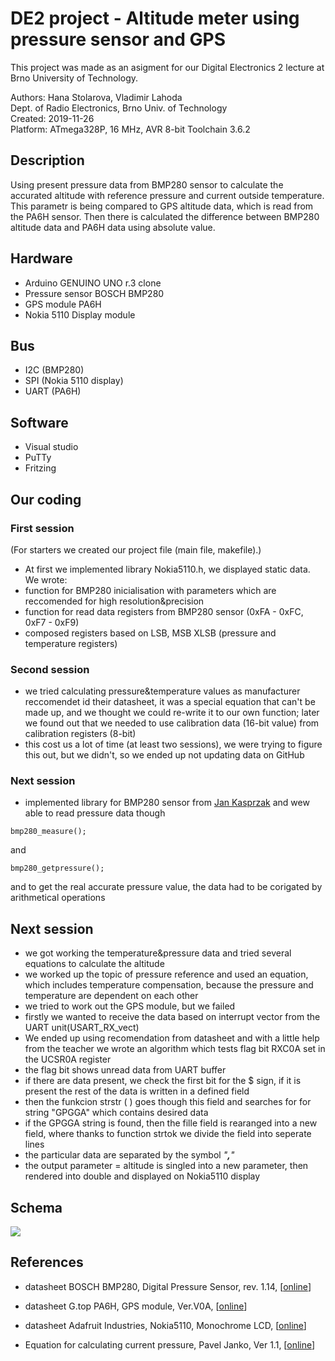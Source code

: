 # DE2 project - Altitude meter using pressure sensor and GPS

This project was made as an asigment for our Digital Electronics 2 lecture at Brno University of Technology.<br>

Authors:      Hana Stolarova,  Vladimir Lahoda<br>
                Dept. of Radio Electronics, Brno Univ. of Technology <br>
Created:     2019-11-26<br>
Platform:    ATmega328P, 16 MHz, AVR 8-bit Toolchain 3.6.2<br>
 



## Description
Using present pressure data from BMP280 sensor to calculate the accurated altitude 
      with reference pressure and current outside temperature.
      This parametr is being compared to GPS altitude data, which is read from the PA6H sensor.
      Then there is calculated the difference between BMP280 altitude data and PA6H data using absolute value. 


## Hardware

- Arduino GENUINO UNO r.3 clone
- Pressure sensor BOSCH BMP280
- GPS module PA6H
- Nokia 5110 Display module


## Bus 

- I2C (BMP280)
- SPI (Nokia 5110 display)
- UART (PA6H)

## Software

- Visual studio 
- PuTTy
- Fritzing

## Our coding

### First session

(For starters we created our project file (main file, makefile).)
- At first we implemented library Nokia5110.h, we displayed static data.
We wrote: 
- function for BMP280 inicialisation with parameters which are reccomended for high resolution&precision
- function for read data registers from BMP280 sensor (0xFA - 0xFC, 0xF7 - 0xF9)
- composed registers based on LSB, MSB XLSB (pressure and temperature registers)

### Second session

- we tried calculating pressure&temperature values as manufacturer reccomendet id their datasheet, it was a special equation that can't be made up, and we thought we could re-write it to our own function; later we found out that we needed to use calibration data (16-bit value) from calibration registers (8-bit)
- this cost us a lot of time (at least two sessions), we were trying to figure this out, but we didn't, so we ended up not updating data on GitHub

### Next session

- implemented library for BMP280 sensor from [Jan Kasprzak](https://github.com/Yenya/avr-bmp280) and wew able to read pressure data though 
``` 
bmp280_measure(); 
```
and 
```
bmp280_getpressure();
```
and to get the real accurate pressure value, the data had to be corigated by arithmetical operations


## Next session
- we got working the temperature&pressure data and tried several equations to calculate the altitude
- we worked up the topic of pressure reference and used an equation, which includes temperature compensation, because the pressure and temperature are dependent on each other
- we tried to work out the GPS module, but we failed
- firstly we wanted to receive the data based on interrupt vector from the UART unit(USART_RX_vect)
- We ended up using recomendation from datasheet and with a little help from the teacher we wrote an algorithm which tests flag bit RXC0A set in the UCSR0A register
- the flag bit shows unread data from UART buffer
- if there are data present, we check the first bit for the $ sign, if it is present the rest of the data is written in a defined field
- then the funkcion strstr ( ) goes though this field and searches for for string "GPGGA" which contains desired data
- if the GPGGA string is found, then the fille field is rearanged into a new field, where thanks to function strtok we divide the field into seperate lines
- the particular data are separated by the symbol *"**,**"*
- the output parameter = altitude is singled into a new parameter, then rendered into double and displayed on Nokia5110 display

## Schema

<img src="https://github.com/xstola02/Digital-electronics-2/blob/master/projects/Project-Altitude/schema.jpg">




## References
- datasheet BOSCH BMP280, Digital Pressure Sensor, rev. 1.14, [[online](https://www.bosch-sensortec.com/media/boschsensortec/downloads/environmental_sensors_2/pressure_sensors_1/bmp280/bst-bmp280-ds001.pdf)]

- datasheet G.top PA6H, GPS module, Ver.V0A, [[online](https://cdn-shop.adafruit.com/datasheets/GlobalTop-FGPMMOPA6H-Datasheet-V0A.pdf)]

- datasheet Adafruit Industries, Nokia5110, Monochrome LCD, [[online](https://cdn-learn.adafruit.com/downloads/pdf/nokia-5110-3310-monochrome-lcd.pdf)]

- Equation for calculating current pressure, Pavel Janko, Ver 1.1, [[online](http://esp8266.fanson.cz/sensors/180131_ASP_1_0.pdf)]


